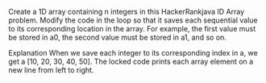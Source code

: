 Create a 1D array containing n integers in this HackerRankjava ID
Array problem. Modify the code in the loop so that it saves each sequential value to its corresponding location in the array.
For example, the first value must be stored in a0, the second value must be stored in a1, and so on.

Explanation
When we save each integer to its corresponding index in a, we get
a [10, 20, 30, 40, 50]. The locked code prints each array element on a new line
from left to right.

